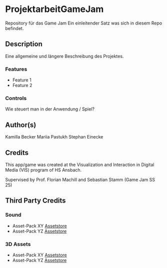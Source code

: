 # ProjektarbeitGameJam
Repository für das Game Jam
Ein einleitender Satz was sich in diesem Repo befindet.

## Description
Eine allgemeine und längere Beschreibung des Projektes.

### Features
* Feature 1
* Feature 2

### Controls
Wie steuert man in der Anwendung / Spiel?

## Author(s)
Kamilla Becker
Mariia Pastukh
Stephan Einecke

## Credits
This app/game was created at the Visualization and Interaction in Digital Media (VIS) program of HS Ansbach. 

Supervised by Prof. Florian Machill and Sebastian Stamm (Game Jam SS 25)

## Third Party Credits

### Sound
* Asset-Pack XY [Assetstore](https://assetstore.unity.com/)
* Asset-Pack YZ [Assetstore](https://assetstore.unity.com/)

### 3D Assets
* Asset-Pack XY [Assetstore](https://assetstore.unity.com/)
* Asset-Pack YZ [Assetstore](https://assetstore.unity.com/)